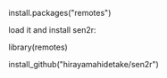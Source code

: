 
install.packages("remotes")

load it and install sen2r: 

library(remotes)

install_github("hirayamahidetake/sen2r")
